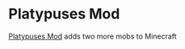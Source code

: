 # Platypuses Mod
[Platypuses Mod](https://www.curseforge.com/minecraft/mc-mods/platypuses/) adds two more mobs to Minecraft
